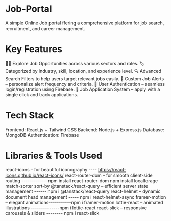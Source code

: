 # Job-Portal

A simple Online Job portal ffering a comprehensive platform for job search, recruitment, and career management.

# Key Features

🧑‍💼 Explore Job Opportunities across various sectors and roles.
🏷️ Categorized by industry, skill, location, and experience level.
🔍 Advanced Search Filters to help users target relevant jobs easily.
🔔 Custom Job Alerts – personalize alert frequency and criteria.
🔐 User Authentication – seamless login/registration using Firebase.
📄 Job Application System – apply with a single click and track applications.

# Tech Stack

Frontend: React.js + Tailwind CSS
Backend: Node.js + Express.js
Database: MongoDB
Authentication: Firebase

# Libraries & Tools Used

react-icons – for beautiful iconography ---- https://react-icons.github.io/react-icons/
react-router-dom – for smooth client-side routing -------------npm install react-router-dom npm install localforage match-sorter sort-by 
@tanstack/react-query – efficient server state management ------ npm i @tanstack/react-query
react-helmet – dynamic document head management ----- npm i react-helmet-async
framer-motion – elegant animations-----------npm i framer-motion
lottie-react – animated illustrations --------------npm i lottie-react
react-slick – responsive carousels & sliders -------- npm i react-slick



